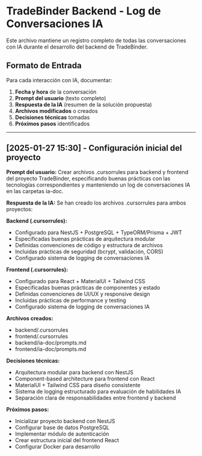 # TradeBinder Backend - Log de Conversaciones IA

Este archivo mantiene un registro completo de todas las conversaciones con IA durante el desarrollo del backend de TradeBinder.

## Formato de Entrada

Para cada interacción con IA, documentar:

1. **Fecha y hora** de la conversación
2. **Prompt del usuario** (texto completo)
3. **Respuesta de la IA** (resumen de la solución propuesta)
4. **Archivos modificados** o creados
5. **Decisiones técnicas** tomadas
6. **Próximos pasos** identificados

---

## [2025-01-27 15:30] - Configuración inicial del proyecto

**Prompt del usuario:**
Crear archivos .cursorrules para backend y frontend del proyecto TradeBinder, especificando buenas prácticas con las tecnologías correspondientes y manteniendo un log de conversaciones IA en las carpetas ia-doc.

**Respuesta de la IA:**
Se han creado los archivos .cursorrules para ambos proyectos:

**Backend (.cursorrules):**
- Configurado para NestJS + PostgreSQL + TypeORM/Prisma + JWT
- Especificadas buenas prácticas de arquitectura modular
- Definidas convenciones de código y estructura de archivos
- Incluidas prácticas de seguridad (bcrypt, validación, CORS)
- Configurado sistema de logging de conversaciones IA

**Frontend (.cursorrules):**
- Configurado para React + MaterialUI + Tailwind CSS
- Especificadas buenas prácticas de componentes y estado
- Definidas convenciones de UI/UX y responsive design
- Incluidas prácticas de performance y testing
- Configurado sistema de logging de conversaciones IA

**Archivos creados:**
- backend/.cursorrules
- frontend/.cursorrules
- backend/ia-doc/prompts.md
- frontend/ia-doc/prompts.md

**Decisiones técnicas:**
- Arquitectura modular para backend con NestJS
- Component-based architecture para frontend con React
- MaterialUI + Tailwind CSS para diseño consistente
- Sistema de logging estructurado para evaluación de habilidades IA
- Separación clara de responsabilidades entre frontend y backend

**Próximos pasos:**
- Inicializar proyecto backend con NestJS
- Configurar base de datos PostgreSQL
- Implementar módulo de autenticación
- Crear estructura inicial del frontend React
- Configurar Docker para desarrollo
